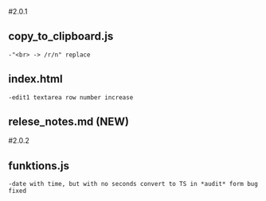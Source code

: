 #2.0.1
## copy_to_clipboard.js
    -"<br> -> /r/n" replace
## index.html
    -edit1 textarea row number increase
## relese_notes.md (NEW)

#2.0.2
## funktions.js
    -date with time, but with no seconds convert to TS in *audit* form bug fixed